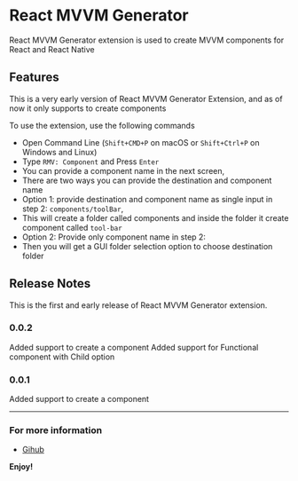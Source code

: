 # React MVVM Generator

React MVVM Generator extension is used to create MVVM components for React and React Native 

## Features

This is a very early version of React MVVM Generator Extension, and as of now it only supports to create components

To use the extension, use the following commands
* Open Command Line (`Shift+CMD+P` on macOS or `Shift+Ctrl+P` on Windows and Linux)
* Type `RMV: Component` and Press `Enter`
* You can provide a component name in the next screen,
* There are two ways you can provide the destination and component name
* Option 1: provide destination and component name as single input in step 2: `components/toolBar`,
*   This will create a folder called components and inside the folder it create component called `tool-bar`
* Option 2: Provide only component name in step 2:
*   Then you will get a GUI folder selection option to choose destination folder

## Release Notes

This is the first and early release of React MVVM Generator extension.
### 0.0.2

Added support to create a component
Added support for Functional component with Child option
### 0.0.1

Added support to create a component

-----------------------------------------------------------------------------------------------------------

### For more information

* [Gihub](https://github.com/sushinpv/vscode-extension-react-mvvm-generator)

**Enjoy!**
